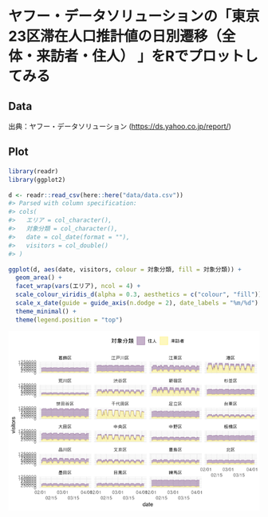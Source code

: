 
<!-- README.md is generated from README.Rmd. Please edit that file -->

# ヤフー・データソリューションの「東京23区滞在人口推計値の日別遷移（全体・来訪者・住人） 」をRでプロットしてみる

## Data

出典：ヤフー・データソリューション (<https://ds.yahoo.co.jp/report/>)

## Plot

``` r
library(readr)
library(ggplot2)
```

``` r
d <- readr::read_csv(here::here("data/data.csv"))
#> Parsed with column specification:
#> cols(
#>   エリア = col_character(),
#>   対象分類 = col_character(),
#>   date = col_date(format = ""),
#>   visitors = col_double()
#> )
```

``` r
ggplot(d, aes(date, visitors, colour = 対象分類, fill = 対象分類)) +
  geom_area() +
  facet_wrap(vars(エリア), ncol = 4) +
  scale_colour_viridis_d(alpha = 0.3, aesthetics = c("colour", "fill")) +
  scale_x_date(guide = guide_axis(n.dodge = 2), date_labels = "%m/%d") +
  theme_minimal() +
  theme(legend.position = "top")
```

![](README_files/figure-gfm/plot_simple-1.png)<!-- -->
